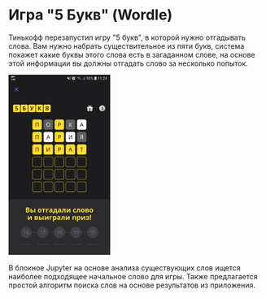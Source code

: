# Игра "5 Букв" (Wordle)

Тинькофф перезапустил игру "5 букв", в которой нужно отгадывать слова. Вам нужно набрать существительное из пяти букв, система покажет какие буквы этого слова есть в загаданном слове, на основе этой информации вы должны отгадать слово за несколько попыток.  

<div>
<img src="game.jpeg" width="200"/>
</div>   

В блокное Jupyter на основе анализа существующих слов ищется наиболее подходящее начальное слово для игры. Также предлагается простой алгоритм поиска слов на основе результатов из приложения.
